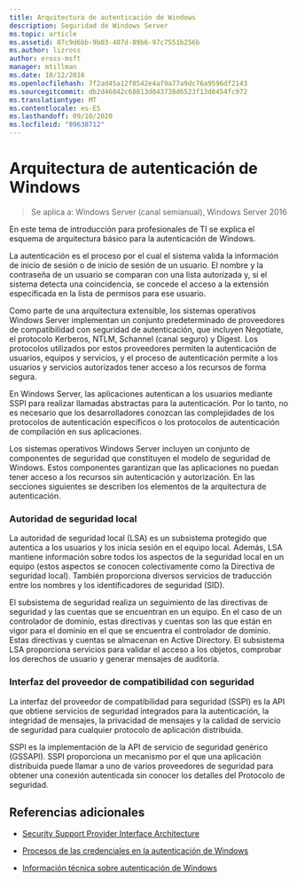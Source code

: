 ```yaml
---
title: Arquitectura de autenticación de Windows
description: Seguridad de Windows Server
ms.topic: article
ms.assetid: 07c9d6bb-9b03-407d-89b6-97c7551b256b
ms.author: lizross
author: eross-msft
manager: mtillman
ms.date: 10/12/2016
ms.openlocfilehash: 7f2ad45a12f8542e4af9a77a9dc76a9596df2143
ms.sourcegitcommit: db2d46842c68813d043738d6523f13d8454fc972
ms.translationtype: MT
ms.contentlocale: es-ES
ms.lasthandoff: 09/10/2020
ms.locfileid: "89638712"
---
```

# <a name="windows-authentication-architecture"></a>Arquitectura de autenticación de Windows

>Se aplica a: Windows Server (canal semianual), Windows Server 2016

En este tema de introducción para profesionales de TI se explica el esquema de arquitectura básico para la autenticación de Windows.

La autenticación es el proceso por el cual el sistema valida la información de inicio de sesión o de inicio de sesión de un usuario. El nombre y la contraseña de un usuario se comparan con una lista autorizada y, si el sistema detecta una coincidencia, se concede el acceso a la extensión especificada en la lista de permisos para ese usuario.

Como parte de una arquitectura extensible, los sistemas operativos Windows Server implementan un conjunto predeterminado de proveedores de compatibilidad con seguridad de autenticación, que incluyen Negotiate, el protocolo Kerberos, NTLM, Schannel (canal seguro) y Digest. Los protocolos utilizados por estos proveedores permiten la autenticación de usuarios, equipos y servicios, y el proceso de autenticación permite a los usuarios y servicios autorizados tener acceso a los recursos de forma segura.

En Windows Server, las aplicaciones autentican a los usuarios mediante SSPI para realizar llamadas abstractas para la autenticación. Por lo tanto, no es necesario que los desarrolladores conozcan las complejidades de los protocolos de autenticación específicos o los protocolos de autenticación de compilación en sus aplicaciones.

Los sistemas operativos Windows Server incluyen un conjunto de componentes de seguridad que constituyen el modelo de seguridad de Windows. Estos componentes garantizan que las aplicaciones no puedan tener acceso a los recursos sin autenticación y autorización. En las secciones siguientes se describen los elementos de la arquitectura de autenticación.

### <a name="local-security-authority"></a>Autoridad de seguridad local
La autoridad de seguridad local (LSA) es un subsistema protegido que autentica a los usuarios y los inicia sesión en el equipo local. Además, LSA mantiene información sobre todos los aspectos de la seguridad local en un equipo (estos aspectos se conocen colectivamente como la Directiva de seguridad local). También proporciona diversos servicios de traducción entre los nombres y los identificadores de seguridad (SID).

El subsistema de seguridad realiza un seguimiento de las directivas de seguridad y las cuentas que se encuentran en un equipo. En el caso de un controlador de dominio, estas directivas y cuentas son las que están en vigor para el dominio en el que se encuentra el controlador de dominio. Estas directivas y cuentas se almacenan en Active Directory. El subsistema LSA proporciona servicios para validar el acceso a los objetos, comprobar los derechos de usuario y generar mensajes de auditoría.

### <a name="security-support-provider-interface"></a>Interfaz del proveedor de compatibilidad con seguridad
La interfaz del proveedor de compatibilidad para seguridad (SSPI) es la API que obtiene servicios de seguridad integrados para la autenticación, la integridad de mensajes, la privacidad de mensajes y la calidad de servicio de seguridad para cualquier protocolo de aplicación distribuida.

SSPI es la implementación de la API de servicio de seguridad genérico (GSSAPI). SSPI proporciona un mecanismo por el que una aplicación distribuida puede llamar a uno de varios proveedores de seguridad para obtener una conexión autenticada sin conocer los detalles del Protocolo de seguridad.

## <a name="additional-references"></a>Referencias adicionales

-   [Security Support Provider Interface Architecture](security-support-provider-interface-architecture.md)

-   [Procesos de las credenciales en la autenticación de Windows](credentials-processes-in-windows-authentication.md)

-   [Información técnica sobre autenticación de Windows](/previous-versions/windows/it-pro/windows-server-2008-R2-and-2008/dn169029(v=ws.10))
